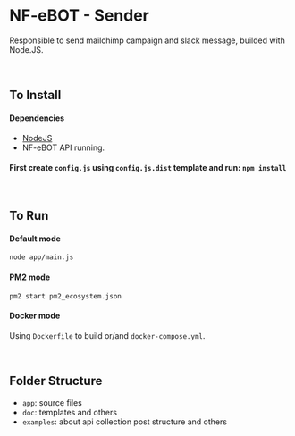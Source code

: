 # NF-eBOT - Sender
Responsible to send mailchimp campaign and slack message, builded with Node.JS.

<br>

## To Install
#### Dependencies
* [NodeJS](https://nodejs.org/en)
* NF-eBOT API running.

#### First create ```config.js``` using ```config.js.dist``` template and run: `npm install`

<br>

## To Run
#### Default mode
`node app/main.js`
#### PM2 mode
`pm2 start pm2_ecosystem.json`
#### Docker mode
Using `Dockerfile` to build or/and `docker-compose.yml`.

<br>

## Folder Structure
* `app`: source files
* `doc`: templates and others
* `examples`: about api collection post structure and others

